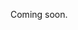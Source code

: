Coming soon.

<!--
  @todo
  - Mention that you must always reuse an existing place when possible and link to that guide.
  - Focus on creating a simple place with just the required properties here.
  - Start from a super simple example with calendarType permanent and an example eventtype.
  - Explain further down what the different calendarTypes are (permanent/periodic + openingHours), and how to find other eventtypes.
  - Explain that you can also supply optional properties (e.g. description, ...).
  - Link to some other guides as next steps (for example "Updating a place", "Publishing a place", ...)
-->
